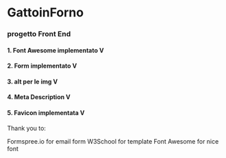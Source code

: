 # GattoinForno
 ### progetto Front End
 #### 1. Font Awesome implementato V
 #### 2. Form implementato V
 #### 3. alt per le img V
 #### 4. Meta Description V
 #### 5. Favicon implementata V
Thank you to:

 Formspree.io for email form
 W3School for template
 Font Awesome for nice font
